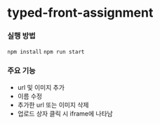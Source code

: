 # typed-front-assignment

### 실행 방법
```npm install```
```npm run start```

### 주요 기능
- url 및 이미지 추가
- 이름 수정 
- 추가한 url 또는 이미지 삭제
- 업로드 상자 클릭 시 iframe에 나타남
